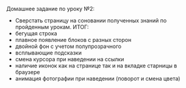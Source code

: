 Домашнее задание по уроку №2:
- Сверстать страницу на соновании полученных знаний по пройденным урокам.
ИТОГ:
- бегущая строка
- плавное появление блоков с разных сторон
- двойной фон с учетом полупрозрачного
- всплывающие подсказки
- смена курсора при наведении на ссылки
- наличие иконок как на странице так и на вкладке старницы в браузере
- анимация фотографии при наведении (поворот и смена цвета) 